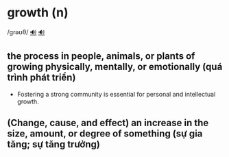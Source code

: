 # growth (n)

/ɡrəʊθ/ [🔊](https://www.oxfordlearnersdictionaries.com/media/english/uk_pron/g/gro/growt/growth__gb_2.mp3) [🔊](https://www.oxfordlearnersdictionaries.com/media/english/us_pron/g/gro/growt/growth__us_1.mp3)

## the process in people, animals, or plants of growing physically, mentally, or emotionally (quá trình phát triển)

- Fostering a strong community is essential for personal and intellectual growth.

## (Change, cause, and effect) an increase in the size, amount, or degree of something (sự gia tăng; sự tăng trưởng)